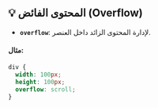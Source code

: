## 💡 المحتوى الفائض (Overflow)

- **`overflow`**: لإدارة المحتوى الزائد داخل العنصر.

#### مثال:

```css
div {
  width: 100px;
  height: 100px;
  overflow: scroll;
}
```
